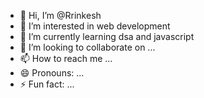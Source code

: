 - 👋 Hi, I’m @Rrinkesh
- 👀 I’m interested in web development
- 🌱 I’m currently learning dsa and javascript
- 💞️ I’m looking to collaborate on ...
- 📫 How to reach me ...
- 😄 Pronouns: ...
- ⚡ Fun fact: ...

<!---
Rrinkesh/Rrinkesh is a ✨ special ✨ repository because its `README.md` (this file) appears on your GitHub profile.
You can click the Preview link to take a look at your changes.
--->
